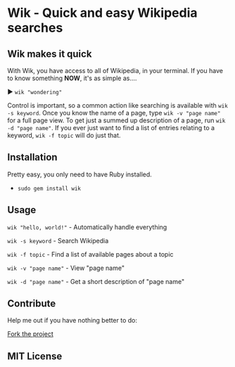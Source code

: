 # Wik - Quick and easy Wikipedia searches

## Wik makes it quick

With Wik, you have access to all of Wikipedia, in your terminal.
If you have to know something **NOW**, it's as simple as....

 ▶ `wik "wondering"`

Control is important, so a common action like searching is available with `wik -s keyword`.
Once you know the name of a page, type `wik -v "page name"` for a full page view.
To get just a summed up description of a page, run `wik -d "page name"`.
If you ever just want to find a list of entries relating to a keyword, `wik -f topic` will do just that.

## Installation

Pretty easy, you only need to have Ruby installed.

+ `sudo gem install wik`

## Usage

`wik "hello, world!"` - Automatically handle everything

`wik -s keyword` - Search Wikipedia

`wik -f topic` - Find a list of available pages about a topic

`wik -v "page name"` - View "page name"

`wik -d "page name"` - Get a short description of "page name"

## Contribute

Help me out if you have nothing better to do:

[Fork the project](https://github.com/wlib/wik/fork)

## MIT License